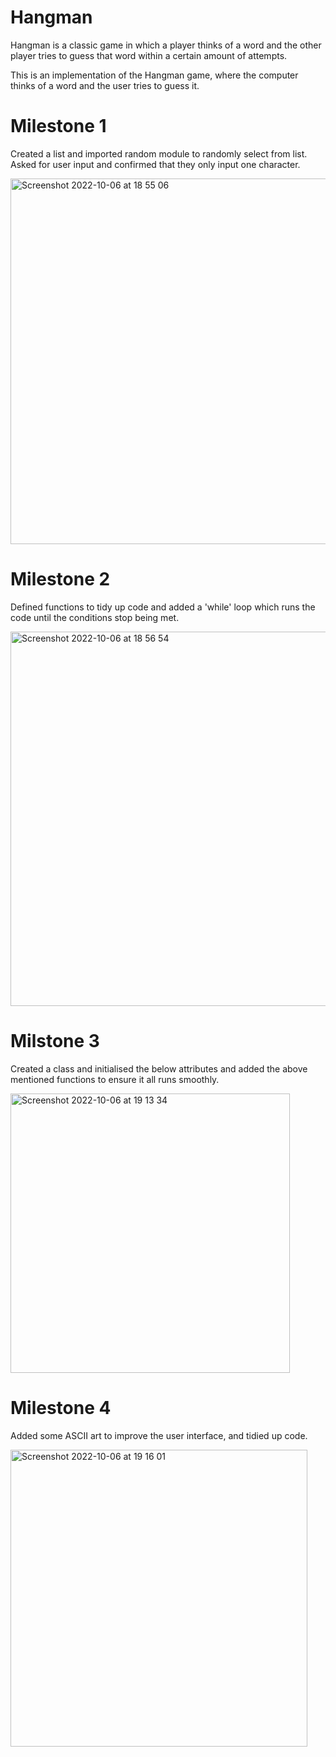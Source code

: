 # Hangman
Hangman is a classic game in which a player thinks of a word and the other player tries to guess that word within a certain amount of attempts.

This is an implementation of the Hangman game, where the computer thinks of a word and the user tries to guess it. 

# Milestone 1

Created a list and imported random module to randomly select from list. Asked for user input and confirmed that they only input one character.

<img width="585" alt="Screenshot 2022-10-06 at 18 55 06" src="https://user-images.githubusercontent.com/115017870/194384708-0be6e34a-0577-45fb-a33b-b6da64fadc8c.png">


# Milestone 2

Defined functions to tidy up code and added a 'while' loop which runs the code until the conditions stop being met.

<img width="599" alt="Screenshot 2022-10-06 at 18 56 54" src="https://user-images.githubusercontent.com/115017870/194385022-37d817fe-4f1f-474c-803b-24ab98b3d42b.png">



# Milstone 3

 Created a class and initialised the below attributes and added the above mentioned functions to ensure it all runs smoothly.

<img width="447" alt="Screenshot 2022-10-06 at 19 13 34" src="https://user-images.githubusercontent.com/115017870/194388029-1100ab44-02cb-4931-a332-acb2dfb6e477.png">

# Milestone 4

Added some ASCII art to improve the user interface, and tidied up code.

<img width="475" alt="Screenshot 2022-10-06 at 19 16 01" src="https://user-images.githubusercontent.com/115017870/194388515-3ceddc26-e390-47fc-aac4-c609b8d6ac56.png">

